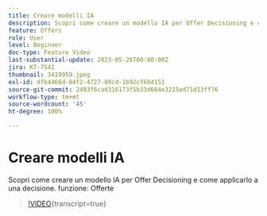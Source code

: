 ```yaml
---
title: Creare modelli IA
description: Scopri come creare un modello IA per Offer Decisioning e come applicarlo a una decisione.
feature: Offers
role: User
level: Beginner
doc-type: Feature Video
last-substantial-update: 2023-05-26T00:00:00Z
jira: KT-7541
thumbnail: 3419959.jpeg
exl-id: dfb4466d-84f2-4727-80cd-1b92cf604151
source-git-commit: 2493f6cad316173f5b33d664e3215ed71d13ff76
workflow-type: tm+mt
source-wordcount: '45'
ht-degree: 100%

---
```


# Creare modelli IA

Scopri come creare un modello IA per Offer Decisioning e come applicarlo a una decisione.
funzione: Offerte

>[!VIDEO](https://video.tv.adobe.com/v/3444679/?learn=on&captions=ita){transcript=true}
